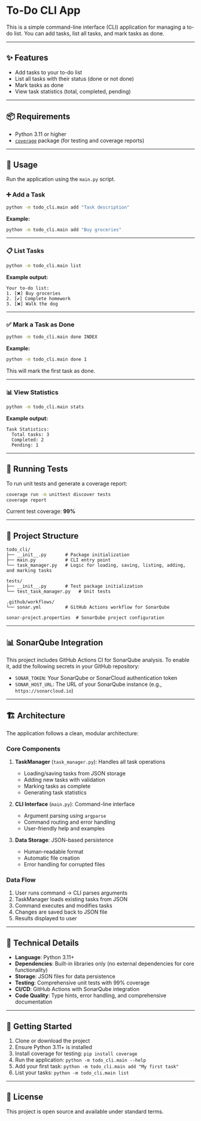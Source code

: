 # To-Do CLI App

This is a simple command-line interface (CLI) application for managing a to-do list. You can add tasks, list all tasks, and mark tasks as done.

---

## ✨ Features

- Add tasks to your to-do list
- List all tasks with their status (done or not done)
- Mark tasks as done
- View task statistics (total, completed, pending)

---

## 📦 Requirements

- Python 3.11 or higher  
- [`coverage`](https://pypi.org/project/coverage/) package (for testing and coverage reports)

---

## 🚀 Usage

Run the application using the `main.py` script.

### ➕ Add a Task

```bash
python -m todo_cli.main add "Task description"
```

**Example:**

```bash
python -m todo_cli.main add "Buy groceries"
```

---

### 📋 List Tasks

```bash
python -m todo_cli.main list
```

**Example output:**

```
Your to-do list:
1. [❌] Buy groceries  
2. [✔️] Complete homework
3. [❌] Walk the dog
```

---

### ✅ Mark a Task as Done

```bash
python -m todo_cli.main done INDEX
```

**Example:**

```bash
python -m todo_cli.main done 1
```

This will mark the first task as done.

---

### 📊 View Statistics

```bash
python -m todo_cli.main stats
```

**Example output:**

```
Task Statistics:
  Total tasks: 3
  Completed: 2
  Pending: 1
```

---

## 🧪 Running Tests

To run unit tests and generate a coverage report:

```bash
coverage run -m unittest discover tests
coverage report
```

Current test coverage: **99%**

---

## 📁 Project Structure

```
todo_cli/
├── __init__.py       # Package initialization
├── main.py           # CLI entry point
└── task_manager.py   # Logic for loading, saving, listing, adding, and marking tasks

tests/
├── __init__.py       # Test package initialization
└── test_task_manager.py   # Unit tests

.github/workflows/
└── sonar.yml         # GitHub Actions workflow for SonarQube

sonar-project.properties  # SonarQube project configuration
```

---

## 📊 SonarQube Integration

This project includes GitHub Actions CI for SonarQube analysis. To enable it, add the following secrets in your GitHub repository:

- `SONAR_TOKEN`: Your SonarQube or SonarCloud authentication token  
- `SONAR_HOST_URL`: The URL of your SonarQube instance (e.g., `https://sonarcloud.io`)

---

## 🏗️ Architecture

The application follows a clean, modular architecture:

### Core Components

1. **TaskManager** (`task_manager.py`): Handles all task operations
   - Loading/saving tasks from JSON storage
   - Adding new tasks with validation
   - Marking tasks as complete
   - Generating task statistics

2. **CLI Interface** (`main.py`): Command-line interface
   - Argument parsing using `argparse`
   - Command routing and error handling
   - User-friendly help and examples

3. **Data Storage**: JSON-based persistence
   - Human-readable format
   - Automatic file creation
   - Error handling for corrupted files

### Data Flow

1. User runs command → CLI parses arguments
2. TaskManager loads existing tasks from JSON
3. Command executes and modifies tasks
4. Changes are saved back to JSON file
5. Results displayed to user

---

## 🔧 Technical Details

- **Language**: Python 3.11+
- **Dependencies**: Built-in libraries only (no external dependencies for core functionality)
- **Storage**: JSON files for data persistence
- **Testing**: Comprehensive unit tests with 99% coverage
- **CI/CD**: GitHub Actions with SonarQube integration
- **Code Quality**: Type hints, error handling, and comprehensive documentation

---

## 🚀 Getting Started

1. Clone or download the project
2. Ensure Python 3.11+ is installed
3. Install coverage for testing: `pip install coverage`
4. Run the application: `python -m todo_cli.main --help`
5. Add your first task: `python -m todo_cli.main add "My first task"`
6. List your tasks: `python -m todo_cli.main list`

---

## 📝 License

This project is open source and available under standard terms.